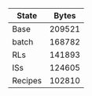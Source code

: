 | State   | Bytes |
|---------|-------|
|Base     |209521 |
|batch    |168782 |
|RLs      |141893 |
|ISs      |124605 |
|Recipes  |102810 |
